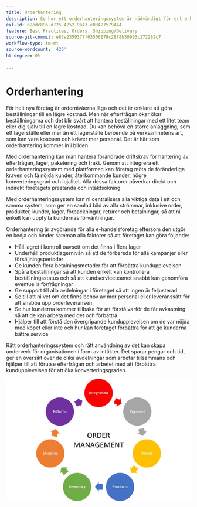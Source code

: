 ```yaml
---
title: Orderhantering
description: Se hur ett orderhanteringssystem är nödvändigt för ert e-handelsföretag.
exl-id: 62edc895-d725-4252-9a43-e03427579444
feature: Best Practices, Orders, Shipping/Delivery
source-git-commit: e83e2359377f03506178c28f8b30993c172282c7
workflow-type: tm+mt
source-wordcount: '426'
ht-degree: 0%

---
```


# Orderhantering

För helt nya företag är ordernivåerna låga och det är enklare att göra beställningar till en lägre kostnad. Men när efterfrågan ökar ökar beställningarna och det blir svårt att hantera beställningar med ett litet team eller dig själv till en lägre kostnad. Du kan behöva en större anläggning, som ett lagerställe eller mer än ett lagerställe beroende på verksamhetens art, som kan vara kostsam och kräver mer personal. Det är här som orderhantering kommer in i bilden.

Med orderhantering kan man hantera förändrade driftskrav för hantering av efterfrågan, lager, paketering och frakt. Genom att integrera ett orderhanteringssystem med plattformen kan företag möta de föränderliga kraven och få nöjda kunder, återkommande kunder, högre konverteringsgrad och lojalitet. Alla dessa faktorer påverkar direkt och indirekt företagets prestanda och intäktsökning.

Med orderhanteringssystem kan ni centralisera alla viktiga data i ett och samma system, som ger en samlad bild av alla strömmar, inklusive order, produkter, kunder, lager, förpackningar, returer och betalningar, så att ni enkelt kan uppfylla kundernas förväntningar.

Orderhantering är avgörande för alla e-handelsföretag eftersom den utgör en kedja och binder samman alla faktorer så att företaget kan göra följande:

- Håll lagret i kontroll oavsett om det finns i flera lager
- Underhåll produktlagernivån så att de förbereds för alla kampanjer eller försäljningsperioder
- Ge kunden flera betalningsmetoder för att förbättra kundupplevelsen
- Spåra beställningar så att kunden enkelt kan kontrollera beställningsstatus och så att kundserviceteamet snabbt kan genomföra eventuella förfrågningar
- Ge support till alla avdelningar i företaget så att ingen är feljusterad
- Se till att ni vet om det finns behov av mer personal eller leveranssätt för att snabba upp orderleveransen
- Se hur kunderna kommer tillbaka för att förstå varför de får avkastning så att de kan arbeta med det och förbättra
- Hjälper till att förstå den övergripande kundupplevelsen om de var nöjda med köpet eller inte och hur kan företaget förbättra för att ge kunderna bättre service

Rätt orderhanteringssystem och rätt användning av det kan skapa underverk för organisationen i form av intäkter. Det sparar pengar och tid, ger en översikt över de olika avdelningar som arbetar tillsammans och hjälper till att förutse efterfrågan och arbetet med att förbättra kundupplevelsen för att öka konverteringsgraden.

![Processdiagram för orderhantering](../../assets/playbooks/order-management.png)
